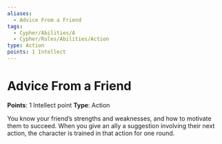 ```yaml
---
aliases:
  - Advice From a Friend
tags:
  - Cypher/Abilities/A
  - Cypher/Rules/Abilities/Action
type: Action
points: 1 Intellect
---
```


# Advice From a Friend

**Points**: 1 Intellect point
**Type**: Action

You know your friend’s strengths and weaknesses, and how to motivate them to succeed. When you give an ally a suggestion involving their next action, the character is trained in that action for one round.
